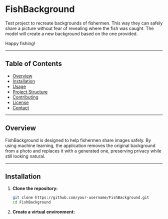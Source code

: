 # FishBackground

Test project to recreate backgrounds of fishermen. This way they can safely share a picture without fear of revealing where the fish was caught. The model will create a new background based on the one provided.

Happy fishing!

---

## Table of Contents

- [Overview](#overview)
- [Installation](#installation)
- [Usage](#usage)
- [Project Structure](#project-structure)
- [Contributing](#contributing)
- [License](#license)
- [Contact](#contact)

---

## Overview

FishBackground is designed to help fishermen share images safely. By using machine learning, the application removes the original background from a photo and replaces it with a generated one, preserving privacy while still looking natural.

---

## Installation

1. **Clone the repository:**

   ```bash
   git clone https://github.com/your-username/FishBackground.git
   cd FishBackground
   ```

2. **Create a virtual environment:**
